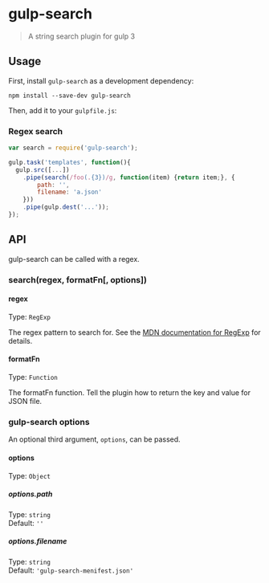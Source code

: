 # gulp-search
> A string search plugin for gulp 3

## Usage

First, install `gulp-search` as a development dependency:

```shell
npm install --save-dev gulp-search
```

Then, add it to your `gulpfile.js`:

### Regex search
```javascript
var search = require('gulp-search');

gulp.task('templates', function(){
  gulp.src([...])
    .pipe(search(/foo(.{3})/g, function(item) {return item;}, {
    	path: '',
    	filename: 'a.json'
    }))
    .pipe(gulp.dest('...'));
});
```


## API

gulp-search can be called with a regex.

### search(regex, formatFn[, options])

#### regex
Type: `RegExp`

The regex pattern to search for. See the [MDN documentation for RegExp] for details.

#### formatFn
Type:  `Function`

The formatFn function. Tell the plugin how to return the key and value for JSON file.

### gulp-search options

An optional third argument, `options`, can be passed.

#### options
Type: `Object`

##### options.path
Type: `string`  
Default: `''`

##### options.filename
Type: `string`  
Default: `'gulp-search-menifest.json'`



[MDN documentation for RegExp]: https://developer.mozilla.org/en-US/docs/Web/JavaScript/Reference/Global_Objects/RegExp
